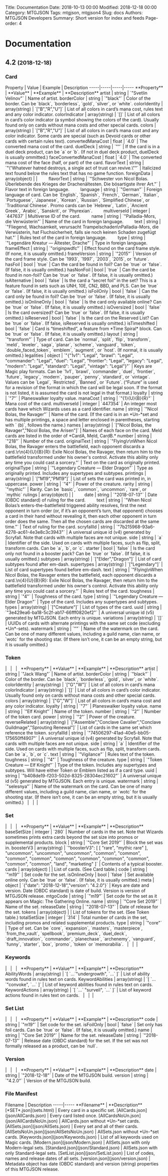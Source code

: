 Title: Documentation
Date: 2018-10-13 00:00
Modified: 2018-12-18 00:00
Category: MTGJSON
Tags: mtgjson, mtgjson4
Slug: docs
Authors: MTGJSON Developers
Summary: Short version for index and feeds
Page-order: 4

# Documentation

## 4.2 <small>(2018-12-18)</small>

<h3>Card</h3>
Property | Value | Example | Description
-----|-----|-----|-----
**Property** | **Value** | **Example** | **Description**
artist | string | `"Svetlin Velinov"` | Name of artist.
borderColor | string | `"black"` | Color of the border. Can be `black`, `borderless`, `gold`, `silver`, or `white`.
colorIdentity | array(string) | `["B","R","U"]` | List of all colors in card’s mana cost, rules text and any color indicator.
colorIndicator | array(string) | `[]` | List of all colors in card’s color indicator (a symbol showing the colors of the card). Usually found only on cards without mana costs and other special cards.
colors | array(string) | `["B","R","U"]` | List of all colors in card’s mana cost and any color indicator. Some cards are special (such as Devoid cards or other cards with certain rules text).
convertedManaCost | float | `4.0` | The converted mana cost of the card.
duelDeck | string | `""` | If the card is in a duel deck product, can be `a` or `b`. (If not in duel deck product, duelDeck is usually ommitted.)
faceConvertedManaCost | float | `4.0` | The converted mana cost of the face (half, or part) of the card.
flavorText | string | `"\"Whatever hatred destroys, a single act of trust can revive.\""` | Italicized text found below the rules text that has no game function.
foreignData | array(object) |  | 
&nbsp;&nbsp;&nbsp;&nbsp;&nbsp;&nbsp;&nbsp;&nbsp;flavorText | string | `"Schwester von Nicol Bolas. Überlebende des Krieges der Drachenältesten. Die bösartigste ihrer Art."` | Flavor text in foreign language.
&nbsp;&nbsp;&nbsp;&nbsp;&nbsp;&nbsp;&nbsp;&nbsp;language | string | `"German"` | Foreign language of card. Can be `English`, `Spanish`, `French`, `German`, `Italian`, `Portuguese`, `Japanese`, `Korean`, `Russian`, `Simplified Chinese`, or `Traditional Chinese`. Promo cards can be `Hebrew`, `Latin`, `Ancient Greek`, `Arabic`, `Sanskrit`, or `Phyrexian`.
&nbsp;&nbsp;&nbsp;&nbsp;&nbsp;&nbsp;&nbsp;&nbsp;multiverseId | integer | `447637` | Multiverse ID of the card.
&nbsp;&nbsp;&nbsp;&nbsp;&nbsp;&nbsp;&nbsp;&nbsp;name | string | `"Palladia-Mors, die Verwüsterin"` | Name of the card in foreign language.
&nbsp;&nbsp;&nbsp;&nbsp;&nbsp;&nbsp;&nbsp;&nbsp;text | string | `"Fliegend, Wachsamkeit, verursacht Trampelschaden\nPalladia-Mors, die Verwüsterin, hat Fluchsicherheit, falls sie noch keinen Schaden zugefügt hat."` | Rules text of the card in foreign language.
&nbsp;&nbsp;&nbsp;&nbsp;&nbsp;&nbsp;&nbsp;&nbsp;type | string | `"Legendäre Kreatur — Ältester, Drache"` | Type in foreign language.
frameEffect | string | `"originpwdfc"` | Effect found on the card frame style. (If none, it is usually omitted.)
frameVersion | string | `"2015"` | Version of the card frame style. Can be `1993`, `1997`, `2003`, `2015`, or `future`.
hasFoil | bool | `true` | Can the card be found in foil? Can be `true` or `false`. (If false, it is usually omitted.)
hasNonFoil | bool | `true` | Can the card be found in non-foil? Can be `true` or `false`. (If false, it is usually omitted.)
isAlternative | bool | `false` | Is the card a “secret foil” in the set? This is a feature found in sets such as UNH, 10E, CN2, BBD, and PLS. Can be `true` or `false`.  (If false, it is usually omitted.)
isFoilOnly | bool | `false` | Can the card only be found in foil? Can be `true` or `false`. (If false, it is usually omitted.)
isOnlineOnly | bool | `false` | Is the card only available online? Can be `true` or `false`. (If false, it is usually omitted.)
isOversized | bool | `false` | Is the card oversized? Can be `true` or `false`. (If false, it is usually omitted.)
isReserved | bool | `false` | Is the card on the Reserved List? Can be `true` or `false`. (If false, isReserved is usually omitted.)
isTimeshifted | bool | `false` | Card is “timeshifted”, a feature from *Time Spiral* block. Can be `true` or `false`. (If false, it is usually omitted.)
layout | string | `"transform"` | Type of card. Can be `normal`, `split`, `flip`, `transform`, `meld`, `leveler`, `saga`, `planar`, `scheme`, `vanguard`, `token`, `double_faced_token`, `emblem`, `augment`, or `host`. (If normal, it is usually omitted.)
legalities | object | `"{"1v1": "Legal", "brawl": "Legal", "commander": "Legal", "duel": "Legal", "frontier": "Legal", "legacy": "Legal", "modern": "Legal", "standard": "Legal", "vintage": "Legal"}"` | Keys are Magic play formats. Can be `1v1`, `brawl`, `commander`, `duel`, `frontier`, `future`, `legacy`, `modern`, `pauper`, `penny`, `standard`, or `vintage`. Values can be `Legal`, `Restricted`, `Banned`, or `Future`. (“Future” is used for a revision of the format in which the card will be legal soon. If the format is not listed, it is assumed the card is not legal in that format.)
loyalty | string | `"7"` | Planeswalker loyalty value.
manaCost | string | `"{1}{U}{B}{R}"` | Mana cost of the card.
multiverseId | integer | `447354` | An integer most cards have which Wizards uses as a card identifier.
name | string | `"Nicol Bolas, the Ravager"` | Name of the card. (If the card is in an *Un-*set and has multiple printings, a space and letter enclosed in parentheses, starting with ` (b)`, follows the name.)
names | array(string) | `["Nicol Bolas, the Ravager","Nicol Bolas, the Arisen"]` | Names of each face on the card. Meld cards are listed in the order of *CardA, Meld, CardB.*
number | string | `"218"` | Number of the card.
originalText | string | `"Flying\r\nWhen Nicol Bolas, the Ravager enters the battlefield, each opponent discards a card.\r\n{4}{U}{B}{R}: Exile Nicol Bolas, the Ravager, then return him to the battlefield transformed under his owner's control. Activate this ability only any time you could cast a sorcery."` | Text on the card as originally printed.
originalType | string | `"Legendary Creature — Elder Dragon"` | Type as originally printed. Includes any supertypes and subtypes.
printings | array(string) | `["M19","PM19"]` | List of sets the card was printed in, in uppercase.
power | string | `"4"` | Power of the creature.
rarity | string | `"mythic"` | Rarity. Can be `basic`, `common`, `uncommon`, `rare`, or `mythic`
rulings | array(object) |  | 
&nbsp;&nbsp;&nbsp;&nbsp;&nbsp;&nbsp;&nbsp;&nbsp;date | string | `"2018-07-13"` | Date (OBDC standard) of ruling for the card.
&nbsp;&nbsp;&nbsp;&nbsp;&nbsp;&nbsp;&nbsp;&nbsp;text | string | `"When Nicol Bolas’s enters-the-battlefield triggered ability resolves, first the next opponent in turn order (or, if it’s an opponent’s turn, that opponent) chooses a card in their hand without revealing it, then each other opponent in turn order does the same. Then all the chosen cards are discarded at the same time."` | Text of ruling for the card.
scryfallId | string | `"7b215968-93a6-4278-ac61-4e3e8c3c3943"` | A universal unique id (v4) generated by Scryfall. Note that cards with multiple faces are not unique. 
side | string | `a` | Identifier of the side. Used on cards with multiple faces, such as flip, split, transform cards. Can be `a`, `b`, or `c`.
starter | bool | `false` | Is the card only not found in a booster pack? Can be `true` or `false`. (If false, it is usually omitted.)
subtypes | array(string) | `["Elder","Dragon"]` | List of card subtypes found after em-dash.
supertypes | array(string) | `["Legendary"]` | List of card supertypes found before em-dash.
text | string | `"Flying\nWhen Nicol Bolas, the Ravager enters the battlefield, each opponent discards a card.\n{4}{U}{B}{R}: Exile Nicol Bolas, the Ravager, then return him to the battlefield transformed under his owner's control. Activate this ability only any time you could cast a sorcery."` | Rules text of the card.
toughness | string | `"4"` | Toughness of the card.
type | string | `"Legendary Creature — Elder Dragon"` | Type of the card. Includes any supertypes and subtypes.
types | array(string) | `["Creature"]` | List of types of the card.
uuid | string | `"3e429ea6-ba18-5c2f-ab17-66fff0820ef2"` | A universal unique id (v5) generated by MTGJSON. Each entry is unique.
variations | array(string) | `[]` | UUIDs of cards with alternate printings with the same set code (excluding *Un*-sets).
watermark | string | `""` | Name of the watermark on the card. Can be one of many different values, including a guild name, clan name, or `wotc` for the shooting star. (If there isn’t one, it can be an empty string, but it is usually omitted.)
<h3>Token</h3> | &nbsp; | &nbsp; | &nbsp;
**Property** | **Value** | **Example** | **Description**
artist | string | `"Jack Wang"` | Name of artist.
borderColor | string | `"black"` | Color of the border. Can be `black`, `borderless`, `gold`, `silver`, or `white`.
colorIdentity | array(string) | `["G","W"]` | List of all colors in card’s mana 
colorIndicator | array(string) | `[]` | List of all colors in card’s color indicator. Usually found only on cards without mana costs and other special cards.
colors | array(string) | `["G","W"]` | List of all colors in card’s mana cost and any color indicator.
loyalty | string | `"7"` | Planeswalker loyalty value.
name | string | `"Elf Knight"` | Name of the token.
number | string | `"2"` | Number of the token card.
power | string | `"2"` | Power of the creature.
reverseRelated | array(string) | `["Assemble","Conclave Cavalier","Conclave Guildmage","Sprouting Renewal"]` | List of cards in the same set which reference the token.
scryfallId | string | `"74506297-41ad-40e5-bb05-175650ff4907"` | A universal unique id (v4) generated by Scryfall. Note that cards with multiple faces are not unique. 
side | string | `a` | Identifier of the side. Used on cards with multiple faces, such as flip, split, transform cards. Can be `a`, `b`, or `c`.
text | string | `"Vigilance"` | Rules text of the token.
toughness | string | `"4"` | Toughness of the creature.
type | string | `"Token Creature — Elf Knight"` | Type of the token. Includes any supertypes and subtypes. Will have either Token or Emblem listed as if a card type.
uuid | string | `"b408de19-f203-502d-8325-28304ec21602"` | A universal unique id (v5) generated by MTGJSON. Each entry is unique.
watermark | string | `"selesnya"` | Name of the watermark on the card. Can be one of many different values, including a guild name, clan name, or `wotc` for the shooting star. (If there isn’t one, it can be an empty string, but it is usually omitted.)
&nbsp; | &nbsp; | &nbsp;| &nbsp;
<h3>Set</h3> | &nbsp; | &nbsp; | &nbsp;
**Property** | **Value** | **Example** | **Description**
baseSetSize | integer | `280` | Number of cards in the set. Note that Wizards sometimes prints extra cards beyond the set size into promos or supplemental products.
block | string | `"Core Set 2019"` | Block the set was in.
boosterV3 | array(string) | `"boosterV3": [ [ "rare", "mythic rare" ], "uncommon", "uncommon", "uncommon", "common", "common", "common", "common", "common", "common", "common", "common", "common", "common", "land", "marketing" ]` | Contents of a typical booster.
cards | array(object) |  | List of cards. (See Card table.)
code | string | `"m19"` | Set code for the set.
isOnlineOnly | bool | `false` | Set available online only. Can be `true` or `false`. (If false, it is usually omitted.)
meta | object | `{"date": "2018-12-18","version": "4.2.0"}` | Keys are date and version. Date (OBDC standard) is date of build. Version is version of MTGJSON release.
mtgoCode | string | `"m19"` | Set code for the set as it appears on Magic: The Gathering Online.
name | string | `"Core Set 2019"` | Name of the set.
releaseDate | string | `"2018-07-13"` | Date of release for the set.
tokens | array(object) |  | List of tokens for the set. (See Token table.)
totalSetSize | integer | `314` | Total number of cards in the set, including promos and related supplemental products.
type | string | `"core"` | Type of set. Can be `core`, `expansion`, `masters`, `masterpiece`, `from_the_vault`, `spellbook`, `premium_deck`, `duel_deck`, `draft_innovation`, `commander`, `planechase`, `archenemy`, `vanguard`, `funny`, `starter`, `box`, `promo`, `token` or `memorabilia`.
&nbsp; | &nbsp; | &nbsp;| &nbsp;
<h3>Keywords</h3> | &nbsp; | &nbsp; | &nbsp;
**Property** | **Value** | **Example** | **Description**
AbilityWords | array(string) | `[ `…`"undergrowth", `…` ]` | List of ability words found in rules text on cards.
KeywordAbilities | array(string) | `[ `…`"convoke", `…` ]` | List of keyword abilities found in rules text on cards.
KeywordActions | array(string) | `[ `…` "surveil", `…` ]` | List of keyword actions found in rules text on cards.
&nbsp; | &nbsp; | &nbsp;| &nbsp;
<h3>Set List</h3> | &nbsp; | &nbsp; | &nbsp;
**Property** | **Value** | **Example** | **Description**
code | string | `"m19"` | Set code for the set.
isFoilOnly | bool | `false` | Set only has foil cards. Can be `true` or `false`. (If false, it is usually omitted.)
name | string | `"Core Set 2019"` | Name for the set.
releaseDate | string | `"2018-07-13"` | Release date (OBDC standard) for the set. If the set was not formally released as a product, can be `null`.
<h3>Version</h3> | &nbsp; | &nbsp; | &nbsp;
**Property** | **Value** | **Example** | **Description**
date | string | `"2018-12-18"` | Date of the MTGJSON build.
version | string | `"4.2.0"` | Version of the MTGJSON build.

<h3>File Manifest</h3>
Filename | Description
-----|-----
**Filename** | **Description**
<span class="classic-link">[*SET*.json](sets.html) | Every card in a specific set.
<span class="classic-link">[AllCards.json](json/AllCards.json) | Every card listed once.
<span class="classic-link">[AllCardsNoUn.json](json/AllCardsNoUn.json) | AllCards.json without *Un-*set cards.
<span class="classic-link">[AllSets.json](json/AllSets.json) | Every set and all of their cards.
<span class="classic-link">[AllSetsNoUn.json](json/AllSetsNoUn.json) | AllSets.json without *Un-*set cards.
<span class="classic-link">[Keywords.json](json/Keywords.json) | List of all keywords used on Magic cards.
<span class="classic-link">[Modern.json](json/Modern.json) | AllSets.json with only Modern-legal sets.
<span class="classic-link">[Standard.json](json/Standard.json) | AllSets.json with only Standard-legal sets.
<span class="classic-link">[SetList.json](json/SetList.json) | List of codes, names and release dates of all sets.
<span class="classic-link">[version.json](json/version.json) | Metadata object has date (OBDC standard) and version (string) properties of this MTGJSON release.
